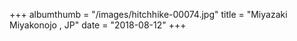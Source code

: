+++
albumthumb = "/images/hitchhike-00074.jpg"
title = "Miyazaki Miyakonojo , JP"
date = "2018-08-12"
+++
